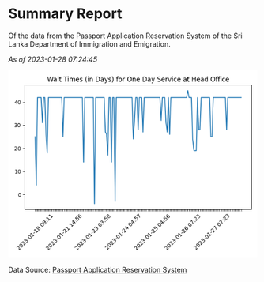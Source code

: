 # Summary Report

Of the data from the Passport Application Reservation System of the Sri Lanka Department of Immigration and Emigration.

*As of 2023-01-28 07:24:45*

![Wait Time Chart](summary.wait_time_chart.png)

Data Source: [Passport Application Reservation System](https://eservices.immigration.gov.lk:8443/appointment/pages/reservationApplication.xhtml)
